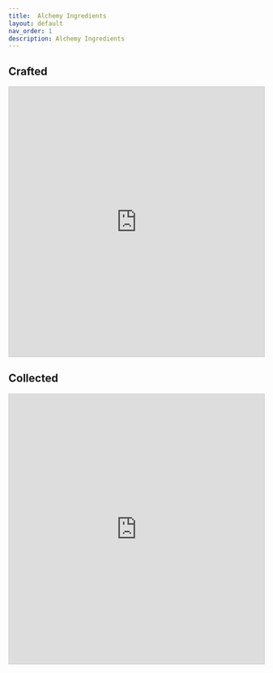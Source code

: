 ```yaml
---
title:  Alchemy Ingredients
layout: default
nav_order: 1
description: Alchemy Ingredients
---
```


## Crafted

<iframe class="airtable-embed" src="https://airtable.com/embed/shrGbfUPw8M86W6lS?backgroundColor=red&viewControls=on" frameborder="0" onmousewheel="" width="100%" height="533" style="background: transparent; border: 1px solid #ccc;"></iframe>

## Collected

<iframe class="airtable-embed" src="https://airtable.com/embed/shr9u0miuCgLTWhvf?backgroundColor=red&viewControls=on" frameborder="0" onmousewheel="" width="100%" height="533" style="background: transparent; border: 1px solid #ccc;"></iframe>

